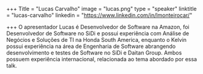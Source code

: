 +++
Title = "Lucas Carvalho"
image = "lucas.png"
type = "speaker"
linktitle = "lucas-carvalho"
linkedin = "https://www.linkedin.com/in/lmonteirocar/"

+++
O apresentador Lucas é Desenvolvedor de Software na Amazon, foi Desenvolvedor de Software no SiDi e possui experiência com Análise de Negócios e Soluções de TI na Honda South America, enquanto o Kelvin possui experiência na área de Engenharia de Software abrangendo desenvolvimento e testes de Software no SiDi e Daitan Group. Ambos possuem experiência internacional, relacionada ao tema abordado por essa talk.
